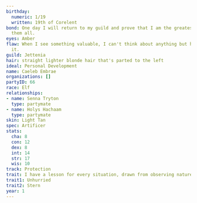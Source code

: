 ```yaml
---
birthday:
  numeric: 1/19
  written: 19th of Corelent
bond: One day I will return to my guild and prove that I am the greatest artisan of
  them all.
eyes: Amber
flaw: When I see something valuable, I can't think about anything but how to steal
  it.
guild: Jettenia
hair: straight lighter blonde hair that's parted to the left
ideal: Personal Development
name: Caeleb Embrae
organizations: []
partyID: 66
race: Elf
relationships:
- name: Senna Tryton
  type: partymate
- name: Holys Hachaam
  type: partymate
skin: Light Tan
spec: Artificer
stats:
  cha: 8
  con: 12
  dex: 8
  int: 14
  str: 17
  wis: 10
track: Protection
trait: I have a lesson for every situation, drawn from observing nature.
trait1: Unhurried
trait2: Stern
year: 1
---
```

